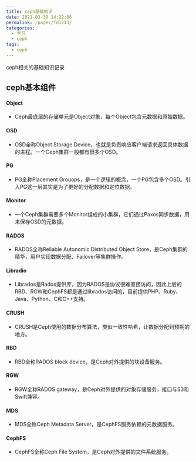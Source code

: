 ```yaml
---
title: ceph基础知识
date: 2021-03-30 14:22:06
permalink: /pages/fd1213/
categories:
  - 学习
  - ceph
tags:
  - ceph
---
```


ceph相关的基础知识记录

<!-- more -->
## ceph基本组件

#### Object
- Ceph最底层的存储单元是Object对象，每个Object包含元数据和原始数据。

#### OSD
- OSD全称Object Storage Device，也就是负责响应客户端请求返回具体数据的进程。一个Ceph集群一般都有很多个OSD。

#### PG
- PG全称Placement Grouops，是一个逻辑的概念，一个PG包含多个OSD。引入PG这一层其实是为了更好的分配数据和定位数据。

#### Monitor
- 一个Ceph集群需要多个Monitor组成的小集群，它们通过Paxos同步数据，用来保存OSD的元数据。

#### RADOS
- RADOS全称Reliable Autonomic Distributed Object Store，是Ceph集群的精华，用户实现数据分配、Failover等集群操作。

#### Libradio
- Librados是Rados提供库，因为RADOS是协议很难直接访问，因此上层的RBD、RGW和CephFS都是通过librados访问的，目前提供PHP、Ruby、Java、Python、C和C++支持。

#### CRUSH
- CRUSH是Ceph使用的数据分布算法，类似一致性哈希，让数据分配到预期的地方。

#### RBD
- RBD全称RADOS block device，是Ceph对外提供的块设备服务。

#### RGW
- RGW全称RADOS gateway，是Ceph对外提供的对象存储服务，接口与S3和Swift兼容。

#### MDS
- MDS全称Ceph Metadata Server，是CephFS服务依赖的元数据服务。

#### CephFS
- CephFS全称Ceph File System，是Ceph对外提供的文件系统服务。